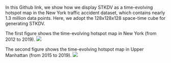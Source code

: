 In this Github link, we show how we display STKDV as a time-evolving hotspot map in the New York traffic accident dataset, which contains nearly 1.3 million data points. Here, we adopt the 128x128x128 space-time cube for generating STKDV.

The first figure shows the time-evolving hotspot map in New York (from 2012 to 2019).
![](STKDV_New_York_Traffic_Accidents.gif)

The second figure shows the time-evolving hotspot map in Upper Manhattan (from 2015 to 2019).
![](STKDV_New_York_Traffic_Accidents_zoom_in.gif)
